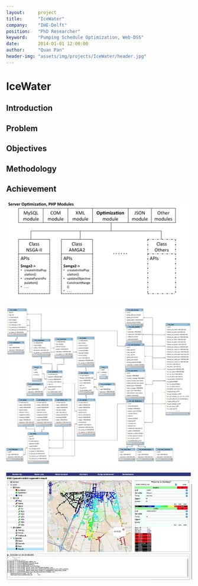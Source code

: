 ```yaml
---
layout:     project
title:      "IceWater"
company:    "IHE-Delft"
position:   "PhD Researcher"
keyword:    "Pumping Schedule Optimization, Web-DSS"
date:       2014-01-01 12:00:00
author:     "Quan Pan"
header-img: "assets/img/projects/IceWater/header.jpg"
---
```


# [](#header-1)IceWater

## Introduction

## Problem

## Objectives

## Methodology

## Achievement

![](/assets/img/projects/IceWater/PHPmodules.jpg)

![](/assets/img/projects/IceWater/database.jpg)

![](/assets/img/projects/IceWater/DSS.jpg)
